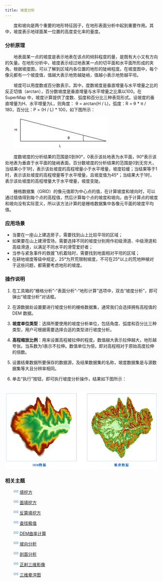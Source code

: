 ```yaml
---
title: 坡度分析
---
```


　　度和坡向是两个重要的地形特征因子，在地形表面分析中起到重要作用。其中，坡度表示地球面某一位置的高度变化率的量度。


### 分析原理

　　地表面某一点的坡度是表示地表在该点的倾斜程度的量，是既有大小又有方向的矢量。在地形分析中，坡度表示经过地表某一点的切平面和水平面所形成的夹角。根据坡度图，可以了解到区域内各位置的地形的陡峭程度。在坡度图中，每个像元都有一个坡度值，值越大表示地势越陡峭，值越小表示地势越平坦。

　　坡度可以用度数或百分数表示，其中，度数坡度是垂直增量与水平增量之比的反正切值（arctan），百分数坡度是垂直增量与水平增量之比乘以100。在 SuperMap 中，坡度计算提供了度数、弧度和百分比三种表现形式。设坡度的垂直增量为H、水平增量为L，则角度： θ = arctan(H / L)，弧度：R = θ * π / 180，百分比：P = (H / L) * 100，如下图所示：

　　![](img/Slope.png)

　　度数坡度的分析结果的范围是0到90°，0表示该处地表为水平面，90°表示该处地表为垂直于水平面的陡峭表面。百分数坡度的分析结果的范围是0到无穷大，当结果小于1时，表示该处坡度的高程增量小于水平增量，坡度较缓；当结果等于1时，表示该处坡度的高程增量等于水平增量，且坡度值为45°；当结果大于1时，表示该处坡度的高程增量大于水平增量，坡度变陡。

　　栅格数据集（GRID）的像元值即为中心点的值，在计算坡度和坡向时，可以通过插值得到每个点的高程值，然后计算每个点的坡度和坡向。由于计算点的坡度和坡向没有实际意义，所以该方法计算的是栅格数据集中各像元平面的坡度平均值。

### 应用场景

  - 当要在一座山上建造房子，需要找到山上比较平坦的区域；
  - 如果要在山上建滑雪场，需要选择不同的坡度分别用作初级滑道、中级滑道和高级滑道，以满足不同水平的滑雪爱好者；
  - 当参与紧急事件的救援飞机着陆时，需要找到地面相对平坦的区域；
  - 在耕地坡度等级中规定，25°为开荒限制坡度，不可在25°以上的荒地种植对于这些问题，都需要考虑地形的坡度。

### 操作说明

 1. 在工具箱的“栅格分析”-“表面分析”-“地形计算”选项中，双击“坡度分析”，即可弹出“坡度分析”对话框。
 2. 在源数据处设置要进行坡度分析的栅格数据集，通常我们会选择拥有高程值的 DEM 数据。
 3. **坡度单位类型**：选择所要使用的坡度分析单位，包括角度、弧度和百分比三种类型，用户可根据需要选择合适的类型进行坡度分析。 
 4. **高程缩放比例**：用来设置高程被拉伸的程度。数值越大表示拉伸越大，地形越夸张。当系数为1表示不拉伸。数值单位为倍，即对高程相对于原始高度拉伸的倍数。 
 
 5. 设置结果数据所要保存的数据源，及结果数据集的名称，坡度数据集是与源数据集等大且分辨率相同。
 6. 单击“执行”按钮，即可执行坡度分析操作，结果如下图所示：

　　![](img/SlopeRsult.png)



### 相关主题


　　![](../img/smalltitle.png) [填挖方](CutFill.html)

　　![](../img/smalltitle.png) [面填挖方](CutFillRegion.html)

　　![](../img/smalltitle.png) [反算填挖方](InverseCutFill.html)

　　![](../img/smalltitle.png) [查找极值](FindExtreme.html)

　　![](../img/smalltitle.png) [DEM曲率计算](CalculateCurvature.html)

　　![](../img/smalltitle.png) [坡向分析](Aspect.html)

　　![](../img/smalltitle.png) [剖面分析](Profile.html)

　　![](../img/smalltitle.png) [正射三维影像](OrthoImage.html)

　　![](../img/smalltitle.png) [三维晕渲图](HillShade.html)

